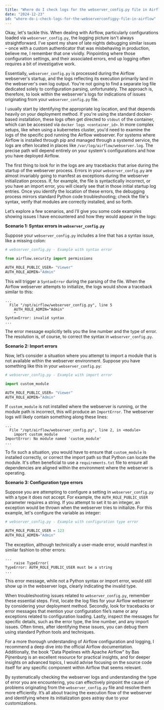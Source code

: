 ```yaml
---
title: "Where do I check logs for the webserver_config.py file in Airflow?"
date: "2024-12-23"
id: "where-do-i-check-logs-for-the-webserverconfigpy-file-in-airflow"
---
```


Okay, let's tackle this. When dealing with Airflow, particularly configurations loaded via `webserver_config.py`, the logging picture isn't always straightforward. I’ve spent my share of late nights debugging similar issues – once with a custom authenticator that was misbehaving in production, believe me, I remember that one vividly. Pinpointing where those configuration settings, and their associated errors, end up logging often requires a bit of investigative work.

Essentially, `webserver_config.py` is processed during the Airflow webserver's startup, and the logs reflecting its execution primarily land in the webserver's own log output. You're not going to find a separate log file dedicated solely to configuration parsing, unfortunately. The approach is, therefore, to look within the webserver's logs for indications of issues originating from your `webserver_config.py` file.

I usually start by identifying the appropriate log location, and that depends heavily on your deployment method. If you're using the standard docker-based installation, these logs often get directed to `stdout` of the container, which can be accessed via `docker logs <container_id>`. In more complex setups, like when using a kubernetes cluster, you'd need to examine the logs of the specific pod running the Airflow webserver. For systems where Airflow is installed through pip and managed through a systemd service, the logs are often located in places like `/var/log/airflow/webserver.log`. The precise path will depend entirely on your system's configurations and how you have deployed Airflow.

The first thing to look for in the logs are any tracebacks that arise during the startup of the webserver process. Errors in your `webserver_config.py` are almost invariably going to manifest as exceptions during the webserver initialization process. If, for example, the file is syntactically incorrect, or you have an import error, you will clearly see that in those initial startup log entries. Once you identify the location of these errors, the debugging process mirrors standard Python code troubleshooting; check the file's syntax, verify that modules are correctly installed, and so forth.

Let’s explore a few scenarios, and I’ll give you some code examples showing issues I have encountered and how they would appear in the logs:

**Scenario 1: Syntax errors in `webserver_config.py`**

Suppose your `webserver_config.py` includes a line that has a syntax issue, like a missing colon:

```python
# webserver_config.py - Example with syntax error

from airflow.security import permissions

AUTH_ROLE_PUBLIC_USER= "Viewer"
AUTH_ROLE_ADMIN="Admin"
```

This will trigger a `SyntaxError` during the parsing of the file. When the Airflow webserver attempts to initialize, the logs would show a traceback similar to this:

```
...
  File "/opt/airflow/webserver_config.py", line 5
    AUTH_ROLE_ADMIN="Admin"
    ^
SyntaxError: invalid syntax
...
```

The error message explicitly tells you the line number and the type of error. The resolution is, of course, to correct the syntax in `webserver_config.py`.

**Scenario 2: Import errors**

Now, let’s consider a situation where you attempt to import a module that is not available within the webserver environment. Suppose you have something like this in your `webserver_config.py`:

```python
# webserver_config.py - Example with import error

import custom_module

AUTH_ROLE_PUBLIC_USER= "Viewer"
AUTH_ROLE_ADMIN="Admin"

```

If `custom_module` is not installed where the webserver is running, or the module path is incorrect, this will produce an `ImportError`. The webserver logs will likely contain something along these lines:

```
...
  File "/opt/airflow/webserver_config.py", line 2, in <module>
    import custom_module
ImportError: No module named 'custom_module'
...
```

To fix such a situation, you would have to ensure that `custom_module` is installed correctly, or correct the import path so that Python can locate the module. It's often beneficial to use a `requirements.txt` file to ensure all dependencies are aligned within the environment where the webserver is operating.

**Scenario 3: Configuration type errors**

Suppose you are attempting to configure a setting in `webserver_config.py` with a type it does not accept. For example, the `AUTH_ROLE_PUBLIC_USER` parameter requires a string. If you attempt to set it to an integer, an exception would be thrown when the webserver tries to initialize. For this example, let's configure the variable as integer:

```python
# webserver_config.py - Example with configuration type error

AUTH_ROLE_PUBLIC_USER = 123
AUTH_ROLE_ADMIN="Admin"

```

The exception, although technically a user-made error, would manifest in similar fashion to other errors:

```
...
    raise TypeError(
TypeError: AUTH_ROLE_PUBLIC_USER must be a string
...
```

This error message, while not a Python syntax or import error, would still show up in the webserver logs, clearly indicating the invalid type.

When troubleshooting issues related to `webserver_config.py`, remember these essential steps. First, locate the log files for your Airflow webserver by considering your deployment method. Secondly, look for tracebacks or error messages that mention your configuration file’s name or any exceptions related to configuration loading. Lastly, inspect the messages for specific details, such as the error type, the line number, and any import issues. Often times, after identifying these issues, you can debug them using standard Python tools and techniques.

For a more thorough understanding of Airflow configuration and logging, I recommend a deep dive into the official Airflow documentation. Additionally, the book "Data Pipelines with Apache Airflow" by Bas Pijnenburg is an excellent resource for practical insights, and for deeper insights on advanced topics, I would advise focusing on the source code itself for any specific component within Airflow that seems relevant.

By systematically checking the webserver logs and understanding the type of error you are encountering, you can effectively pinpoint the cause of problems originating from the `webserver_config.py` file and resolve them more efficiently. It’s all about tracing the execution flow of the webserver and identifying where its initialization goes astray due to your customizations.
